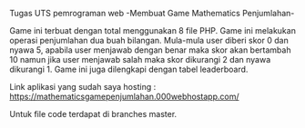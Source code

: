 Tugas UTS pemrograman web -Membuat Game Mathematics Penjumlahan-

Game ini terbuat dengan total menggunakan 8 file PHP. Game ini melakukan operasi penjumlahan dua buah bilangan. Mula-mula user diberi skor 0 dan nyawa 5, apabila user menjawab dengan benar maka skor akan bertambah 10 namun jika user menjawab salah maka skor dikurangi 2 dan nyawa dikurangi 1. Game ini juga dilengkapi dengan tabel leaderboard.

Link aplikasi yang sudah saya hosting :
https://mathematicsgamepenjumlahan.000webhostapp.com/


Untuk file code terdapat di branches master.
